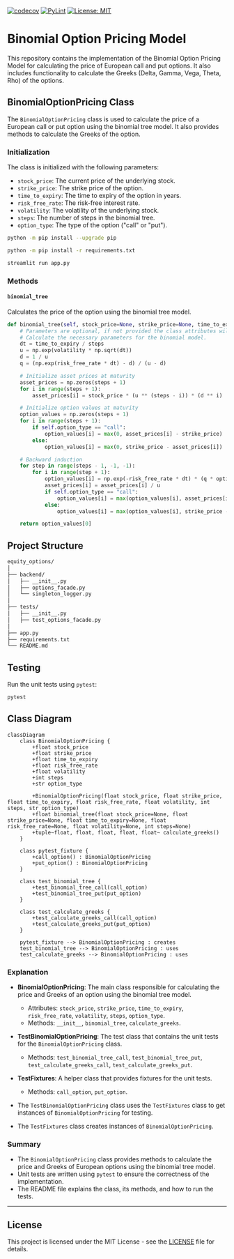 [![codecov](https://codecov.io/gh/arturogonzalezm/equity_options/graph/badge.svg?token=YEtCcH8NcL)](https://codecov.io/gh/arturogonzalezm/equity_options)
[![PyLint](https://github.com/arturogonzalezm/equity_options/actions/workflows/workflow.yml/badge.svg)](https://github.com/arturogonzalezm/equity_options/actions/workflows/workflow.yml)
[![License: MIT](https://img.shields.io/badge/License-MIT-purple.svg)](https://opensource.org/licenses/MIT)

# Binomial Option Pricing Model

This repository contains the implementation of the Binomial Option Pricing Model for calculating the price of European call and put options. It also includes functionality to calculate the Greeks (Delta, Gamma, Vega, Theta, Rho) of the options.

## BinomialOptionPricing Class

The `BinomialOptionPricing` class is used to calculate the price of a European call or put option using the binomial tree model. It also provides methods to calculate the Greeks of the option.

### Initialization

The class is initialized with the following parameters:
- `stock_price`: The current price of the underlying stock.
- `strike_price`: The strike price of the option.
- `time_to_expiry`: The time to expiry of the option in years.
- `risk_free_rate`: The risk-free interest rate.
- `volatility`: The volatility of the underlying stock.
- `steps`: The number of steps in the binomial tree.
- `option_type`: The type of the option ("call" or "put").

```bash
python -m pip install --upgrade pip
```

```bash
python -m pip install -r requirements.txt
```

```bash
streamlit run app.py
```
  

### Methods

#### `binomial_tree`

Calculates the price of the option using the binomial tree model.

```python
def binomial_tree(self, stock_price=None, strike_price=None, time_to_expiry=None, risk_free_rate=None, volatility=None, steps=None):
    # Parameters are optional, if not provided the class attributes will be used.
    # Calculate the necessary parameters for the binomial model.
    dt = time_to_expiry / steps
    u = np.exp(volatility * np.sqrt(dt))
    d = 1 / u
    q = (np.exp(risk_free_rate * dt) - d) / (u - d)

    # Initialize asset prices at maturity
    asset_prices = np.zeros(steps + 1)
    for i in range(steps + 1):
        asset_prices[i] = stock_price * (u ** (steps - i)) * (d ** i)

    # Initialize option values at maturity
    option_values = np.zeros(steps + 1)
    for i in range(steps + 1):
        if self.option_type == "call":
            option_values[i] = max(0, asset_prices[i] - strike_price)
        else:
            option_values[i] = max(0, strike_price - asset_prices[i])

    # Backward induction
    for step in range(steps - 1, -1, -1):
        for i in range(step + 1):
            option_values[i] = np.exp(-risk_free_rate * dt) * (q * option_values[i] + (1 - q) * option_values[i + 1])
            asset_prices[i] = asset_prices[i] / u
            if self.option_type == "call":
                option_values[i] = max(option_values[i], asset_prices[i] - strike_price)
            else:
                option_values[i] = max(option_values[i], strike_price - asset_prices[i])

    return option_values[0]
```

## Project Structure

```sh
equity_options/
│
├── backend/
│   ├── __init__.py
│   ├── options_facade.py
│   └── singleton_logger.py
│
├── tests/
│   ├── __init__.py
│   ├── test_options_facade.py
│
├── app.py
├── requirements.txt
└── README.md
```

## Testing

Run the unit tests using `pytest`:

```sh
pytest
```

## Class Diagram

```mermaid
classDiagram
    class BinomialOptionPricing {
        +float stock_price
        +float strike_price
        +float time_to_expiry
        +float risk_free_rate
        +float volatility
        +int steps
        +str option_type

        +BinomialOptionPricing(float stock_price, float strike_price, float time_to_expiry, float risk_free_rate, float volatility, int steps, str option_type)
        +float binomial_tree(float stock_price=None, float strike_price=None, float time_to_expiry=None, float risk_free_rate=None, float volatility=None, int steps=None)
        +tuple~float, float, float, float, float~ calculate_greeks()
    }

    class pytest_fixture {
        +call_option() : BinomialOptionPricing
        +put_option() : BinomialOptionPricing
    }

    class test_binomial_tree {
        +test_binomial_tree_call(call_option)
        +test_binomial_tree_put(put_option)
    }

    class test_calculate_greeks {
        +test_calculate_greeks_call(call_option)
        +test_calculate_greeks_put(put_option)
    }

    pytest_fixture --> BinomialOptionPricing : creates
    test_binomial_tree --> BinomialOptionPricing : uses
    test_calculate_greeks --> BinomialOptionPricing : uses

```

### Explanation

- **BinomialOptionPricing**: The main class responsible for calculating the price and Greeks of an option using the binomial tree model.
  - Attributes: `stock_price`, `strike_price`, `time_to_expiry`, `risk_free_rate`, `volatility`, `steps`, `option_type`.
  - Methods: `__init__`, `binomial_tree`, `calculate_greeks`.

- **TestBinomialOptionPricing**: The test class that contains the unit tests for the `BinomialOptionPricing` class.
  - Methods: `test_binomial_tree_call`, `test_binomial_tree_put`, `test_calculate_greeks_call`, `test_calculate_greeks_put`.

- **TestFixtures**: A helper class that provides fixtures for the unit tests.
  - Methods: `call_option`, `put_option`.

- The `TestBinomialOptionPricing` class uses the `TestFixtures` class to get instances of `BinomialOptionPricing` for testing.
- The `TestFixtures` class creates instances of `BinomialOptionPricing`.


### Summary

- The `BinomialOptionPricing` class provides methods to calculate the price and Greeks of European options using the binomial tree model.
- Unit tests are written using `pytest` to ensure the correctness of the implementation.
- The README file explains the class, its methods, and how to run the tests.


---

## License

This project is licensed under the MIT License - see the [LICENSE](LICENSE) file for details.


